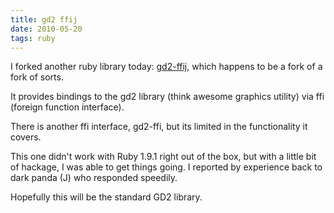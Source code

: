 ```yaml
---
title: gd2 ffij
date: 2010-05-20
tags: ruby
---
```

I forked another ruby library today: [gd2-ffij](http://github.com/docunext/gd2-ffij), which happens to be a fork of a fork of sorts.

It provides bindings to the gd2 library (think awesome graphics utility) via ffi (foreign function interface).

There is another ffi interface, gd2-ffi, but its limited in the functionality it covers.

This one didn't work with Ruby 1.9.1 right out of the box, but with a little bit of hackage, I was able to get things going. I reported by experience back to dark panda (J) who responded speedily.

Hopefully this will be the standard GD2 library.

